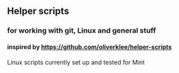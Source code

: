 ## Helper scripts
### for working with git, Linux and general stuff
#### inspired by https://github.com/oliverklee/helper-scripts

Linux scripts currently set up and tested for Mint